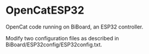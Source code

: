 # OpenCatESP32

OpenCat code running on BiBoard, an ESP32 controller. 

Modify two configuration files as described in BiBoard/ESP32config/ESP32config.txt.

